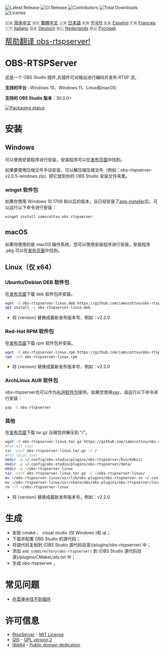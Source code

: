![Latest Release](https://img.shields.io/github/v/release/iamscottxu/obs-rtspserver.svg)
![CI Release](https://github.com/iamscottxu/obs-rtspserver/workflows/CI%20Release/badge.svg)
![Contributors](https://img.shields.io/github/contributors/iamscottxu/obs-rtspserver.svg)
![Total Downloads](https://img.shields.io/github/downloads/iamscottxu/obs-rtspserver/total.svg)
![License](https://img.shields.io/github/license/iamscottxu/obs-rtspserver.svg)


🇨🇳 [简体中文](//github.com/iamscottxu/obs-rtspserver/blob/master/README_zh-CN.md)
🇭🇰 [繁體中文](//github.com/iamscottxu/obs-rtspserver/blob/master/README_zh-TW.md)
🇯🇵 [日本語](//github.com/iamscottxu/obs-rtspserver/blob/master/README_ja-JP.md)
🇰🇷 [한국어](//github.com/iamscottxu/obs-rtspserver/blob/master/README_ko-KR.md)
🇪🇦 [Español](//github.com/iamscottxu/obs-rtspserver/blob/master/README_es-ES.md)
🇫🇷 [Français](//github.com/iamscottxu/obs-rtspserver/blob/master/README_fr-FR.md)
🇮🇹 [Italiano](//github.com/iamscottxu/obs-rtspserver/blob/master/README_it-IT.md)
🇩🇪 [Deutsch](//github.com/iamscottxu/obs-rtspserver/blob/master/README_de-DE.md)
🇳🇱 [Nederlands](//github.com/iamscottxu/obs-rtspserver/blob/master/README_nl-NL.md)
🇷🇺 [Русский](//github.com/iamscottxu/obs-rtspserver/blob/master/README_ru-RU.md)

<font size="5">[帮助翻译 obs-rtspserver!](https://www.transifex.com/scott-xu/obs-rtspserver)</font>

# OBS-RTSPServer

这是一个 OBS Studio 插件,此插件可对输出进行编码并发布 RTSP 流。

**支持的平台** : Windows 10、Windows 11、Linux和macOS

**支持的 OBS Studio 版本**：30.0.0+

[![Packaging status](https://repology.org/badge/vertical-allrepos/obs-rtspserver.svg)](https://repology.org/project/obs-rtspserver/versions)

# 安装
## Windows
可以使用安装程序进行安装，安装程序可以在[发布页面](https://github.com/iamscottxu/obs-rtspserver/releases)中找到。

如果要使用压缩文件手动安装，可以解压缩压缩文件（例如：obs-rtspserver-v2.0.5-windows.zip）把它放到你的 OBS Studio 安装文件夹里。

### winget 软件包
如果你使用 Windows 10 1709 和以后的版本，且已经安装了[app-installer](https://www.microsoft.com/store/productId/9NBLGGH4NNS1)后，可以运行以下命令进行安装：

```powershell
winget install iamscottxu.obs-rtspserver
```

## macOS
如果你使用的是 macOS 操作系统，您可以使用安装程序进行安装，安装程序 .pkg 可以在[发布页面](https://github.com/iamscottxu/obs-rtspserver/releases)中找到。

## Linux（仅 x64）
### Ubuntu/Debian DEB 软件包
在[发布页面](https://github.com/iamscottxu/obs-rtspserver/releases)下载 deb 软件包并安装。

```bash
wget -O obs-rtspserver-linux.deb https://github.com/iamscottxu/obs-rtspserver/releases/download/{version}/obs-rtspserver-{version}-linux.deb
apt install -y obs-rtspserver-linux.deb
```
* 将 {version} 替换成最新发布版本号，例如：v2.2.0

### Red-Hat RPM 软件包
在[发布页面](https://github.com/iamscottxu/obs-rtspserver/releases)下载 rpm 软件包并安装。

```bash
wget -O obs-rtspserver-linux.rpm https://github.com/iamscottxu/obs-rtspserver/releases/download/{version}/obs-rtspserver-{version}-linux.rpm
rpm -ivh obs-rtspserver-linux.rpm
```
* 将 {version} 替换成最新发布版本号，例如：v2.2.0

### ArchLinux AUR 软件包
obs-rtspserver也可以作为[AUR软件包](https://aur.archlinux.org/packages/?O=0&K=obs-rtspserver)提供。如果您使用[yay](https://github.com/Jguer/yay)，请运行以下命令进行安装：

```bash
yay -S obs-rtspserver
```

### 其他
在[发布页面](https://github.com/iamscottxu/obs-rtspserver/releases)下载 tar.gz 压缩包并解压到 "/"。

```bash
wget -O obs-rtspserver-linux.tar.gz https://github.com/iamscottxu/obs-rtspserver/releases/download/{version}/obs-rtspserver-{version}-linux.tar.gz
#For all user
tar -xzvf obs-rtspserver-linux.tar.gz -C /
#For local user
mkdir -p ~/.config/obs-studio/plugins/obs-rtspserver/bin/64bit/
mkdir -p ~/.config/obs-studio/plugins/obs-rtspserver/data/
mkdir -p ~/obs-rtspserver-linux
tar -xzvf obs-rtspserver-linux.tar.gz -C ~/obs-rtspserver-linux/
mv ~/obs-rtspserver-linux/usr/lib/obs-plugins/obs-rtspserver.so ~/.config/obs-studio/plugins/obs-rtspserver/bin/64bit/obs-rtspserver.so
mv ~/obs-rtspserver-linux/usr/share/obs/obs-plugins/obs-rtspserver/locale ~/.config/obs-studio/plugins/obs-rtspserver/data/locale
rm -rf ~/obs-rtspserver-linux
```
* 将 {version} 替换成最新发布版本号，例如：v2.2.0


# 生成
* 安装 cmake 、 visual studio (仅 Windows )和 qt；
* 下载并配置 OBS Studio 的源代码；
* 将源代码复制到 (OBS Studio 源代码目录)/plugins/obs-rtspserver/ 中；
* 添加 `add_subdirectory(obs-rtspserver)` 到 (OBS Studio 源代码目录)/plugins/CMakeLists.txt 中；
* 生成 obs-rtspserver 。

# 常见问题
* [在菜单中找不到插件](https://github.com/iamscottxu/obs-rtspserver/wiki/%E5%B8%B8%E8%A7%81%E9%97%AE%E9%A2%98#%E5%9C%A8%E8%8F%9C%E5%8D%95%E4%B8%AD%E6%89%BE%E4%B8%8D%E5%88%B0%E6%8F%92%E4%BB%B6)

# 许可信息
* [RtspServer](https://github.com/PHZ76/RtspServer/) - [MIT License](https://github.com/PHZ76/RtspServer/blob/master/LICENSE)
* [Qt5](https://www.qt.io/) - [GPL version 2](https://doc.qt.io/qt-5/licensing.html)
* [libb64](https://sourceforge.net/projects/libb64/) - [Public domain dedication](https://sourceforge.net/p/libb64/git/ci/master/tree/LICENSE)
